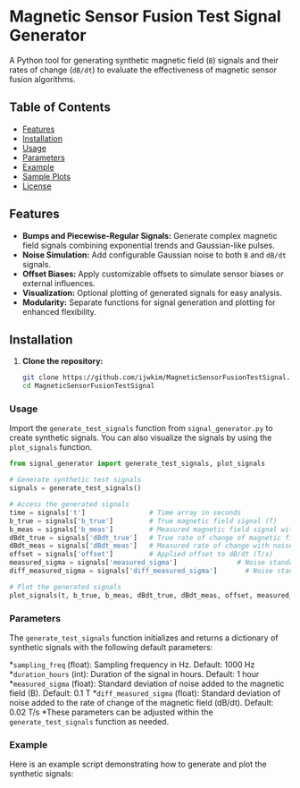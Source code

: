 # Magnetic Sensor Fusion Test Signal Generator

A Python tool for generating synthetic magnetic field (`B`) signals and their rates of change (`dB/dt`) to evaluate the effectiveness of magnetic sensor fusion algorithms.

## Table of Contents

- [Features](#features)
- [Installation](#installation)
- [Usage](#usage)
- [Parameters](#parameters)
- [Example](#example)
- [Sample Plots](#sample-plots)
- [License](#license)

## Features

- **Bumps and Piecewise-Regular Signals:** Generate complex magnetic field signals combining exponential trends and Gaussian-like pulses.
- **Noise Simulation:** Add configurable Gaussian noise to both `B` and `dB/dt` signals.
- **Offset Biases:** Apply customizable offsets to simulate sensor biases or external influences.
- **Visualization:** Optional plotting of generated signals for easy analysis.
- **Modularity:** Separate functions for signal generation and plotting for enhanced flexibility.

## Installation

1. **Clone the repository:**

   ```bash
   git clone https://github.com/ijwkim/MagneticSensorFusionTestSignal.git
   cd MagneticSensorFusionTestSignal
   ```

### Usage
Import the `generate_test_signals` function from `signal_generator.py` to create synthetic signals. You can also visualize the signals by using the `plot_signals` function.

```python
from signal_generator import generate_test_signals, plot_signals

# Generate synthetic test signals
signals = generate_test_signals()

# Access the generated signals
time = signals['t']                # Time array in seconds
b_true = signals['b_true']         # True magnetic field signal (T)
b_meas = signals['b_meas']         # Measured magnetic field signal with noise (T)
dBdt_true = signals['dBdt_true']   # True rate of change of magnetic field (T/s)
dBdt_meas = signals['dBdt_meas']   # Measured rate of change with noise and offset (T/s)
offset = signals['offset']         # Applied offset to dB/dt (T/s)
measured_sigma = signals['measured_sigma']               # Noise standard deviation for B
diff_measured_sigma = signals['diff_measured_sigma']       # Noise standard deviation for dB/dt

# Plot the generated signals
plot_signals(t, b_true, b_meas, dBdt_true, dBdt_meas, offset, measured_sigma, diff_measured_sigma)
```

### Parameters
The `generate_test_signals` function initializes and returns a dictionary of synthetic signals with the following default parameters:

*`sampling_freq` (float): Sampling frequency in Hz. Default: 1000 Hz
*`duration_hours` (int): Duration of the signal in hours. Default: 1 hour
*`measured_sigma` (float): Standard deviation of noise added to the magnetic field (B). Default: 0.1 T
*`diff_measured_sigma` (float): Standard deviation of noise added to the rate of change of the magnetic field (dB/dt). Default: 0.02 T/s
*These parameters can be adjusted within the `generate_test_signals` function as needed.

### Example
Here is an example script demonstrating how to generate and plot the synthetic signals:
